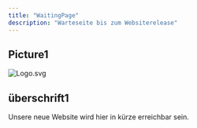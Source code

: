 ```yaml
---
title: "WaitingPage"
description: "Warteseite bis zum Websiterelease"
---
```


## Picture1

![Logo.svg](/Logo.svg)

## überschrift1

Unsere neue Website wird hier in kürze erreichbar sein.
